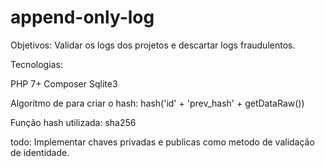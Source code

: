 # append-only-log

Objetivos:
Validar os logs dos projetos e descartar logs fraudulentos.

Tecnologias:

PHP 7+
Composer
Sqlite3

Algoritmo de para criar o hash:
hash('id' + 'prev_hash' + getDataRaw())

Função hash utilizada: sha256


todo:
Implementar chaves privadas e publicas como metodo de validação de identidade.
